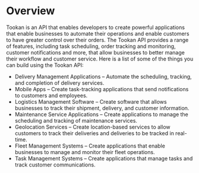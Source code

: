 # Overview

Tookan is an API that enables developers to create powerful applications that
enable businesses to automate their operations and enable customers to have
greater control over their orders. The Tookan API provides a range of features,
including task scheduling, order tracking and monitoring, customer
notifications and more, that allow businesses to better manage their workflow
and customer service. Here is a list of some of the things you can build using
the Tookan API:

- Delivery Management Applications – Automate the scheduling, tracking, and
  completion of delivery services.
- Mobile Apps – Create task-tracking applications that send notifications to
  customers and employees.
- Logistics Management Software – Create software that allows businesses to
  track their shipment, delivery, and customer information.
- Maintenance Service Applications – Create applications to manage the
  scheduling and tracking of maintenance services.
- Geolocation Services – Create location-based services to allow customers to
  track their deliveries and deliveries to be tracked in real-time.
- Fleet Management Systems – Create applications that enable businesses to
  manage and monitor their fleet operations.
- Task Management Systems – Create applications that manage tasks and track
  customer communications.
